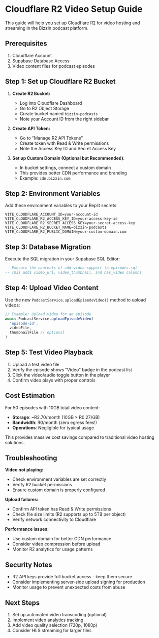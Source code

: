 # Cloudflare R2 Video Setup Guide

This guide will help you set up Cloudflare R2 for video hosting and streaming in the Bizzin podcast platform.

## Prerequisites

1. Cloudflare Account
2. Supabase Database Access
3. Video content files for podcast episodes

## Step 1: Set up Cloudflare R2 Bucket

1. **Create R2 Bucket:**
   - Log into Cloudflare Dashboard
   - Go to R2 Object Storage
   - Create bucket named `bizzin-podcasts`
   - Note your Account ID from the right sidebar

2. **Create API Token:**
   - Go to "Manage R2 API Tokens"
   - Create token with Read & Write permissions
   - Note the Access Key ID and Secret Access Key

3. **Set up Custom Domain (Optional but Recommended):**
   - In bucket settings, connect a custom domain
   - This provides better CDN performance and branding
   - Example: `cdn.bizzin.com`

## Step 2: Environment Variables

Add these environment variables to your Replit secrets:

```
VITE_CLOUDFLARE_ACCOUNT_ID=your-account-id
VITE_CLOUDFLARE_R2_ACCESS_KEY_ID=your-access-key-id
VITE_CLOUDFLARE_R2_SECRET_ACCESS_KEY=your-secret-access-key
VITE_CLOUDFLARE_R2_BUCKET_NAME=bizzin-podcasts
VITE_CLOUDFLARE_R2_PUBLIC_DOMAIN=your-custom-domain.com
```

## Step 3: Database Migration

Execute the SQL migration in your Supabase SQL Editor:

```sql
-- Execute the contents of add-video-support-to-episodes.sql
-- This adds video_url, video_thumbnail, and has_video columns
```

## Step 4: Upload Video Content

Use the new `PodcastService.uploadEpisodeVideo()` method to upload videos:

```typescript
// Example: Upload video for an episode
await PodcastService.uploadEpisodeVideo(
  'episode-id', 
  videoFile, 
  thumbnailFile // optional
)
```

## Step 5: Test Video Playback

1. Upload a test video file
2. Verify the episode shows "Video" badge in the podcast list
3. Click the video/audio toggle button in the player
4. Confirm video plays with proper controls

## Cost Estimation

For 50 episodes with 10GB total video content:
- **Storage**: ~R2.70/month (10GB × R0.27/GB)
- **Bandwidth**: R0/month (zero egress fees!)
- **Operations**: Negligible for typical usage

This provides massive cost savings compared to traditional video hosting solutions.

## Troubleshooting

**Video not playing:**
- Check environment variables are set correctly
- Verify R2 bucket permissions
- Ensure custom domain is properly configured

**Upload failures:**
- Confirm API token has Read & Write permissions
- Check file size limits (R2 supports up to 5TB per object)
- Verify network connectivity to Cloudflare

**Performance issues:**
- Use custom domain for better CDN performance
- Consider video compression before upload
- Monitor R2 analytics for usage patterns

## Security Notes

- R2 API keys provide full bucket access - keep them secure
- Consider implementing server-side upload signing for production
- Monitor usage to prevent unexpected costs from abuse

## Next Steps

1. Set up automated video transcoding (optional)
2. Implement video analytics tracking
3. Add video quality selection (720p, 1080p)
4. Consider HLS streaming for larger files